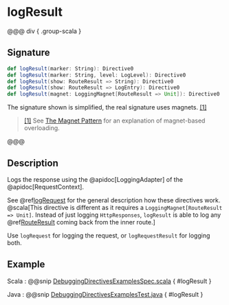 # logResult

@@@ div { .group-scala }

## Signature

```scala
def logResult(marker: String): Directive0
def logResult(marker: String, level: LogLevel): Directive0
def logResult(show: RouteResult => String): Directive0
def logResult(show: RouteResult => LogEntry): Directive0
def logResult(magnet: LoggingMagnet[RouteResult => Unit]): Directive0
```

The signature shown is simplified, the real signature uses magnets. <a id="^1" href="#1">[1]</a>

> <a id="1" href="#^1">[1]</a> See [The Magnet Pattern](https://web.archive.org/web/20240311111722/http://spray.io/blog/2012-12-13-the-magnet-pattern/) for an explanation of magnet-based overloading.

@@@

## Description

Logs the response using the @apidoc[LoggingAdapter] of the @apidoc[RequestContext].

See @ref[logRequest](logRequest.md) for the general description how these directives work. @scala[This directive is different
as it requires a `LoggingMagnet[RouteResult => Unit]`. Instead of just logging `HttpResponses`, `logResult` is able to
log any @ref[RouteResult](../../routes.md#routeresult) coming back from the inner route.]

Use `logRequest` for logging the request, or `logRequestResult` for logging both.

## Example

Scala
:  @@snip [DebuggingDirectivesExamplesSpec.scala](/docs/src/test/scala/docs/http/scaladsl/server/directives/DebuggingDirectivesExamplesSpec.scala) { #logResult }

Java
:  @@snip [DebuggingDirectivesExamplesTest.java](/docs/src/test/java/docs/http/javadsl/server/directives/DebuggingDirectivesExamplesTest.java) { #logResult }
